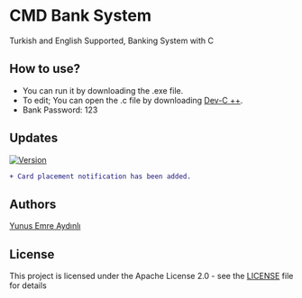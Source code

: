 # CMD Bank System
Turkish and English Supported, Banking System with C

## How to use?
- You can run it by downloading the .exe file.
- To edit; You can open the .c file by downloading [Dev-C ++](https://www.bloodshed.net/dev/devcpp.html).
- Bank Password: 123

## Updates
[![Version](https://img.shields.io/badge/Version-1.0-green)]()
```diff
+ Card placement notification has been added.

```

## Authors
[Yunus Emre Aydınlı](https://github.com/yunusemreaydinli/)

## License
This project is licensed under the Apache License 2.0 - see the [LICENSE](https://github.com/yunusemreaydinli/CMD_Bank_System/blob/master/LICENSE) file for details
